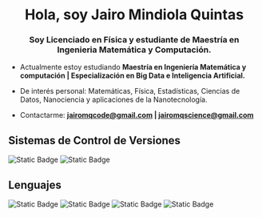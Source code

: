 <h1 align="center">Hola, soy Jairo Mindiola Quintas</h1>
<h3 align="center">Soy Licenciado en Física y estudiante de Maestría en Ingenieria Matemática y Computación.</h3>

<p>
  
- Actualmente estoy estudiando **Maestría en Ingeniería Matemática y computación | Especialización en Big Data e Inteligencia Artificial.**
  
- De interés personal: Matemáticas, Física, Estadísticas, Ciencias de Datos, Nanociencia y aplicaciones de la Nanotecnología.

- Contactarme: **jairomqcode@gmail.com | jairomqscience@gmail.com**
  
</p>


<h2>Sistemas de Control de Versiones</h2>

![Static Badge](https://img.shields.io/badge/Git-%23191A1B?style=for-the-badge&logo=git)
![Static Badge](https://img.shields.io/badge/GitHub-%23191A1B?style=for-the-badge&logo=github)


<h2>Lenguajes</h2>

![Static Badge](https://img.shields.io/badge/Python-%23191A1B?style=for-the-badge&logo=python&logoColor=%2344A833)
![Static Badge](https://img.shields.io/badge/R-%23191A1B?style=for-the-badge&logo=r&logoColor=%2361DAFB)
![Static Badge](https://img.shields.io/badge/Latex-%23191A1B?style=for-the-badge&logo=latex&logoColor=%23008080)
![Static Badge](https://img.shields.io/badge/Markdown-%23222324?style=for-the-badge&logo=markdown)
